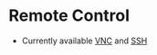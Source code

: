 # Remote Control

- Currently available [VNC](../../../3-RobotKnowledge/3.5-ubuntu-system/3.5.2-SW-detail-description.md#23-vnc) and [SSH](../../../3-RobotKnowledge/3.5-ubuntu-system/3.5.2-SW-detail-description.md#24-ssh)
